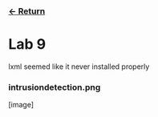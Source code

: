 ### [<- Return](../../)

# Lab 9

lxml seemed like it never installed properly

### intrusiondetection.png

[image]